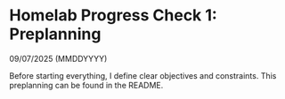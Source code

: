# Homelab Progress Check 1: Preplanning
09/07/2025 (MMDDYYYY)

Before starting everything, I define clear objectives and constraints. This preplanning can be found in the README.
